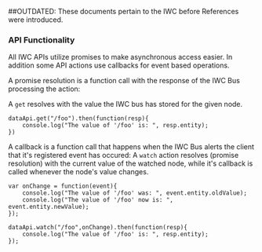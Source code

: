 ##OUTDATED: These documents pertain to the IWC before References were introduced.
### API Functionality
All IWC APIs utilize promises to make asynchronous access easier. In addition some API actions use callbacks for event
based operations.

A promise resolution is a function call with the response of the IWC Bus processing the action:

A `get` resolves with the value the IWC bus has stored for the given node.
```
dataApi.get("/foo").then(function(resp){
    console.log("The value of '/foo' is: ", resp.entity);
})
```

A callback is a function call that happens when the IWC Bus alerts the client that it's registered event has occured:
A `watch` action resolves (promise resolution) with the current value of the watched node, while it's callback is
called whenever the node's value changes.

```
var onChange = function(event){
    console.log("The value of '/foo' was: ", event.entity.oldValue);
    console.log("The value of '/foo' now is: ", event.entity.newValue);
});

dataApi.watch("/foo",onChange).then(function(resp){
    console.log("The value of '/foo' is: ", resp.entity);
});
```

